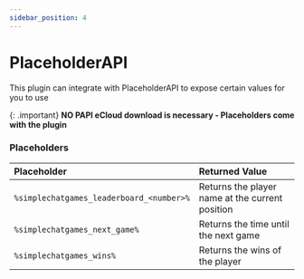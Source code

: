 ```yaml
---
sidebar_position: 4
---
```


# PlaceholderAPI
This plugin can integrate with PlaceholderAPI to expose certain values for you to use

{: .important}
**NO PAPI eCloud download is necessary - Placeholders come with the plugin**


### Placeholders

| Placeholder                               | Returned Value                                  |
|:------------------------------------------|:------------------------------------------------|
| `%simplechatgames_leaderboard_<number>%`  | Returns the player name at the current position |
| `%simplechatgames_next_game%`             | Returns the time until the next game            |
| `%simplechatgames_wins%`                  | Returns the wins of the player                  |